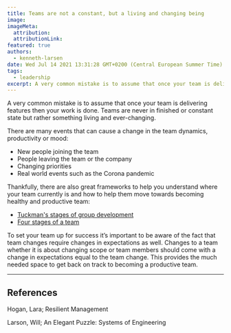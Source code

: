 ```yaml
---
title: Teams are not a constant, but a living and changing being
image:
imageMeta:
  attribution:
  attributionLink:
featured: true
authors:
  - kenneth-larsen
date: Wed Jul 14 2021 13:31:28 GMT+0200 (Central European Summer Time)
tags:
  - leadership
excerpt: A very common mistake is to assume that once your team is delivering features then your work is done. Teams are never in finished or in a constant state but rather something living and ever-changing.
---
```


A very common mistake is to assume that once your team is delivering features then your work is done. Teams are never in finished or constant state but rather something living and ever-changing.

There are many events that can cause a change in the team dynamics, productivity or mood:

- New people joining the team
- People leaving the team or the company
- Changing priorities
- Real world events such as the Corona pandemic

Thankfully, there are also great frameworks to help you understand where your team currently is and how to help them move towards becoming healthy and productive team:

- [Tuckman's stages of group development](https://en.wikipedia.org/wiki/Tuckman%27s_stages_of_group_development#Group_development)
- [Four stages of a team](https://lethain.com/durably-excellent-teams/)

To set your team up for success it’s important to be aware of the fact that team changes require changes in expectations as well.
Changes to a team whether it is about changing scope or team members should come with a change in expectations equal to the team change. This provides the much needed space to get back on track to becoming a productive team.

---

## References

Hogan, Lara; Resilient Management

Larson, Will; An Elegant Puzzle: Systems of Engineering
